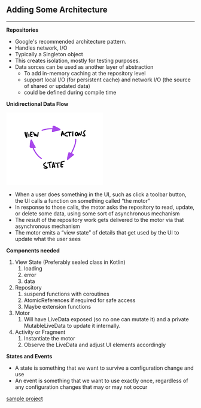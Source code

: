 ## Adding Some Architecture
***
**Repositories**
- Google's recommended architecture pattern.
- Handles network, I/O
- Typically a Singleton object
- This creates isolation, mostly for testing purposes.
- Data sorces can be used as another layer of abstraction
  - To add in-memory caching at the repository level
  - support local I/O (for persistent cache) and network I/O (the source of shared or updated data)
  - could be defined during compile time 

**Unidirectional Data Flow**
 
 ![UDF](images/udf.png)
- When a user does something in the UI, such as click a toolbar button, the UI calls a function on something called “the motor”
- In response to those calls, the motor asks the repository to read, update, or delete some data, using some sort of asynchronous mechanism
- The result of the repository work gets delivered to the motor via that asynchronous mechanism
- The motor emits a “view state” of details that get used by the UI to update
what the user sees

**Components needed**
1. View State (Preferably sealed class in Kotlin)
   1. loading
   2. error
   3. data
2. Repository
   1. suspend functions with coroutines
   2. AtomicReferences if required for safe access
   3. Maybe extension functions
3. Motor
   1. Will have LiveData exposed (so no one can mutate it) and a private MutableLiveData to update it internally.
4. Activity or Fragment
   1. Instantiate the motor
   2. Observe the LiveData and adjust UI elements accordingly

**States and Events**

- A state is something that we want to survive a configuration change and use
- An event is something that we want to use exactly once, regardless of any
configuration changes that may or may not occur

[sample project](https://github.com/gharseldin/JetPack-1.1/tree/master/dicelight)